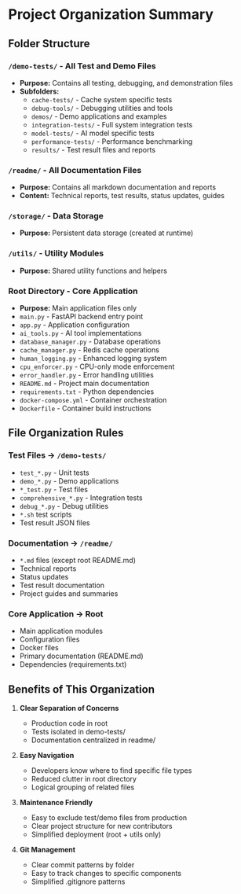 # Project Organization Summary

## Folder Structure

### `/demo-tests/` - All Test and Demo Files
- **Purpose:** Contains all testing, debugging, and demonstration files
- **Subfolders:**
  - `cache-tests/` - Cache system specific tests
  - `debug-tools/` - Debugging utilities and tools  
  - `demos/` - Demo applications and examples
  - `integration-tests/` - Full system integration tests
  - `model-tests/` - AI model specific tests
  - `performance-tests/` - Performance benchmarking
  - `results/` - Test result files and reports

### `/readme/` - All Documentation Files
- **Purpose:** Contains all markdown documentation and reports
- **Content:** Technical reports, test results, status updates, guides

### `/storage/` - Data Storage
- **Purpose:** Persistent data storage (created at runtime)

### `/utils/` - Utility Modules  
- **Purpose:** Shared utility functions and helpers

### Root Directory - Core Application
- **Purpose:** Main application files only
- `main.py` - FastAPI backend entry point
- `app.py` - Application configuration  
- `ai_tools.py` - AI tool implementations
- `database_manager.py` - Database operations
- `cache_manager.py` - Redis cache operations
- `human_logging.py` - Enhanced logging system
- `cpu_enforcer.py` - CPU-only mode enforcement
- `error_handler.py` - Error handling utilities
- `README.md` - Project main documentation
- `requirements.txt` - Python dependencies
- `docker-compose.yml` - Container orchestration
- `Dockerfile` - Container build instructions

## File Organization Rules

### Test Files → `/demo-tests/`
- `test_*.py` - Unit tests
- `demo_*.py` - Demo applications  
- `*_test.py` - Test files
- `comprehensive_*.py` - Integration tests
- `debug_*.py` - Debug utilities
- `*.sh` test scripts
- Test result JSON files

### Documentation → `/readme/`
- `*.md` files (except root README.md)
- Technical reports
- Status updates
- Test result documentation
- Project guides and summaries

### Core Application → Root
- Main application modules
- Configuration files
- Docker files
- Primary documentation (README.md)
- Dependencies (requirements.txt)

## Benefits of This Organization

1. **Clear Separation of Concerns**
   - Production code in root
   - Tests isolated in demo-tests/
   - Documentation centralized in readme/

2. **Easy Navigation**
   - Developers know where to find specific file types
   - Reduced clutter in root directory
   - Logical grouping of related files

3. **Maintenance Friendly**
   - Easy to exclude test/demo files from production
   - Clear project structure for new contributors
   - Simplified deployment (root + utils only)

4. **Git Management**
   - Clear commit patterns by folder
   - Easy to track changes to specific components
   - Simplified .gitignore patterns
